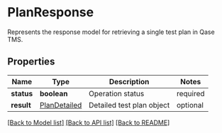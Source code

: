 # PlanResponse

Represents the response model for retrieving a single test plan in Qase TMS.

## Properties

Name | Type | Description | Notes
------------ | ------------- | ------------- | -------------
**status** | **boolean** | Operation status | required
**result** | [PlanDetailed](PlanDetailed.md) | Detailed test plan object | optional

[[Back to Model list]](../README.md#documentation-for-models) [[Back to API list]](../README.md#documentation-for-api-endpoints) [[Back to README]](../README.md)
